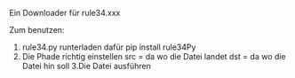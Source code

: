 Ein Downloader für rule34.xxx

Zum benutzen:
1. rule34.py runterladen dafür pip install rule34Py
2. Die Phade richtig einstellen
      src = da wo die Datei landet
      dst = da wo die Datei hin soll
3.Die Datei ausführen

